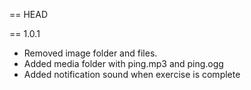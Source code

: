 == HEAD

== 1.0.1

* Removed image folder and files.
* Added media folder with ping.mp3 and ping.ogg
* Added notification sound when exercise is complete 